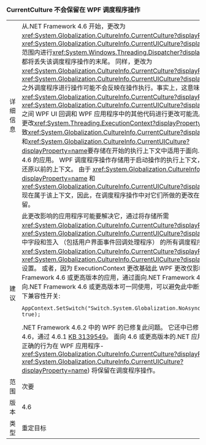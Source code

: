 ### <a name="currentculture-is-not-preserved-across-wpf-dispatcher-operations"></a>CurrentCulture 不会保留在 WPF 调度程序操作

|   |   |
|---|---|
|详细信息|从.NET Framework 4.6 开始，更改为<xref:System.Globalization.CultureInfo.CurrentCulture?displayProperty=name>或<xref:System.Globalization.CultureInfo.CurrentUICulture?displayProperty=name>范围内进行<xref:System.Windows.Threading.Dispatcher?displayProperty=name>都将丢失该调度程序操作的末尾。 同样，更改为<xref:System.Globalization.CultureInfo.CurrentCulture?displayProperty=name>或<xref:System.Globalization.CultureInfo.CurrentUICulture?displayProperty=name>之外调度程序进行操作可能不会反映在操作执行。事实上，这意味着，<xref:System.Globalization.CultureInfo.CurrentCulture?displayProperty=name>和<xref:System.Globalization.CultureInfo.CurrentUICulture?displayProperty=name>之间 WPF UI 回调和 WPF 应用程序中的其他代码进行更改可能流。这是因为发生了更改<xref:System.Threading.ExecutionContext?displayProperty=name>，从而导致<xref:System.Globalization.CultureInfo.CurrentCulture?displayProperty=name>和<xref:System.Globalization.CultureInfo.CurrentUICulture?displayProperty=name>要存储在开始的执行上下文中适用于面向.NET Framework 4.6 的应用。 WPF 调度程序操作存储用于启动操作的执行上下文，并在操作完成时还原以前的上下文。 由于 <xref:System.Globalization.CultureInfo.CurrentCulture?displayProperty=name> 和 <xref:System.Globalization.CultureInfo.CurrentUICulture?displayProperty=name> 现在属于该上下文，因此，在调度程序操作中对它们所做的更改在操作之外不会保留。|
|建议|此更改影响的应用程序可能要解决它，通过将存储所需<xref:System.Globalization.CultureInfo.CurrentCulture?displayProperty=name>或<xref:System.Globalization.CultureInfo.CurrentUICulture?displayProperty=name>中字段和签入 （包括用户界面事件回调处理程序） 的所有调度程序操作正文的正确<xref:System.Globalization.CultureInfo.CurrentCulture?displayProperty=name>和<xref:System.Globalization.CultureInfo.CurrentUICulture?displayProperty=name>设置。 或者，因为 ExecutionContext 更改基础此 WPF 更改仅影响面向.NET Framework 4.6 或更高版本的应用，通过面向.NET Framework 4.5.2.Apps 面向.NET Framework 4.6 或更高版本可一同使用，可以避免此中断解决此通过设置以下兼容性开关:<pre><code>AppContext.SetSwitch(&quot;Switch.System.Globalization.NoAsyncCurrentCulture&quot;, true);&#13;&#10;</code></pre>.NET Framework 4.6.2 中的 WPF 的已修复此问题。 它还中已修复了.NET 框架 4.6，通过 4.6.1 [KB 3139549](https://support.microsoft.com/kb/3139549)。 面向 4.6 或更高版本的.NET 应用程序将自动获得正确的行为在 WPF 应用程序- <xref:System.Globalization.CultureInfo.CurrentCulture?displayProperty=name> / <xref:System.Globalization.CultureInfo.CurrentUICulture?displayProperty=name>) 将保留在调度程序操作。|
|范围|次要|
|版本|4.6|
|类型|重定目标|

